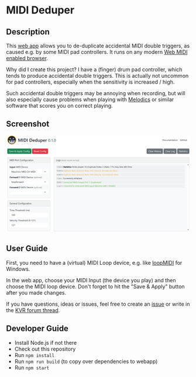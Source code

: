 # MIDI Deduper

## Description

This [web app](https://fannon.github.io/midi-deduper/) allows you to de-duplicate accidental MIDI double triggers, as caused e.g. by some MIDI pad controllers.
It runs on any modern [Web MIDI enabled browser](https://caniuse.com/midi). 

Why did I create this project? I have a (finger) drum pad controller, which tends to produce accidental double triggers. 
This is actually not uncommon for pad controllers, especially when the sensitivity is increased / high. 

Such accidental double triggers may be annoying when recording, but will also especially cause problems when playing with [Melodics](https://melodics.com/) or similar software that scores you on correct playing.

## Screenshot

![Screenshot](./assets/screenshot.png)

## User Guide

First, you need to have a (virtual) MIDI Loop device, e.g. like [loopMIDI](https://www.tobias-erichsen.de/software/loopmidi.html) for Windows.

In the web app, choose your MIDI Input (the device you play) and then choose the MIDI loop device.
Don't forget to hit the "Save & Apply" button after you made changes.

If you have questions, ideas or issues, feel free to create an [issue](https://github.com/Fannon/midi-deduper/issues) or write in the [KVR forum thread](https://www.kvraudio.com/forum/viewtopic.php?p=8819564).

## Developer Guide

* Install Node.js if not there
* Check out this repository
* Run `npm install`
* Run `npm run build` (to copy over dependencies to webapp)
* Run `npm start` 
